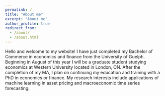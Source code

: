 ```yaml
---
permalink: /
title: "About me"
excerpt: "About me"
author_profile: true
redirect_from: 
  - /about/
  - /about.html
---
```


Hello and welcome to my website! I have just completed my Bachelor of Commerce in economics and finance from the University of Guelph. Beginning in August of this year I will be a graduate student studying economics at Western University located in London, ON. After the completion of my MA, I plan on continuing my education and training with a PhD in economics or finance. My research interests include applications of machine learning in asset pricing and macroeconomic time series forecasting. 